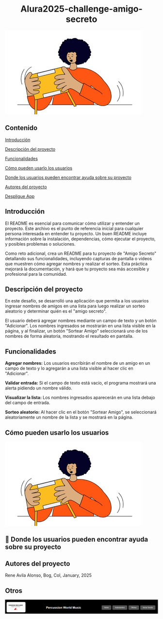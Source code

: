 <h1 align="center">Alura2025-challenge-amigo-secreto</h1>

![challenge amigo secreto](https://github.com/ravila64/Alura2025-challenge-amigo-secreto/blob/main/assets-readme/amigo-secreto.jpg)

## Contenido

[Introducción](#introducción)

[Descripción del proyecto](#descripción-del-proyecto)

[Funcionalidades](#funcionalidades)

[Cómo pueden usarlo los usuarios](#cómo-pueden-usarlo-los-usuarios)

[Donde los usuarios pueden encontrar ayuda sobre su proyecto](#donde-los-usuarios-pueden-encontrar-ayuda-sobre-su-proyecto)

[Autores del proyecto](#autores-del-proyecto)

[Despligue App](#despliegue-app)


## Introducción

El README es esencial para comunicar cómo utilizar y entender un proyecto. Este archivo es el punto de referencia inicial para cualquier persona interesada en entender tu proyecto. Un buen README incluye información sobre la instalación, dependencias, cómo ejecutar el proyecto, y posibles problemas o soluciones.

Como reto adicional, crea un README para tu proyecto de "Amigo Secreto" detallando sus funcionalidades, incluyendo capturas de pantalla o videos que muestren cómo agregar nombres y realizar el sorteo. Esta práctica mejorará la documentación, y hará que tu proyecto sea más accesible y profesional para la comunidad.

## Descripción del proyecto

En este desafío, se desarrolló una aplicación que permita a los usuarios ingresar nombres de amigos en una lista para luego realizar un sorteo aleatorio y determinar quién es el "amigo secreto".

El usuario deberá agregar nombres mediante un campo de texto y un botón "Adicionar". Los nombres ingresados se mostrarán en una lista visible en la página, y al finalizar, un botón "Sortear Amigo" seleccionará uno de los nombres de forma aleatoria, mostrando el resultado en pantalla.

## Funcionalidades
**Agregar nombres:** Los usuarios escribirán el nombre de un amigo en un campo de texto y lo agregarán a una lista visible al hacer clic en "Adicionar".

**Validar entrada:** Si el campo de texto está vacío, el programa mostrará una alerta pidiendo un nombre válido.

**Visualizar la lista:** Los nombres ingresados aparecerán en una lista debajo del campo de entrada.

**Sorteo aleatorio:** Al hacer clic en el botón "Sortear Amigo", se seleccionará aleatoriamente un nombre de la lista y se mostrará en la página.

## Cómo pueden usarlo los usuarios

![challenge amigo secreto](https://github.com/ravila64/Alura2025-challenge-amigo-secreto/blob/main/assets-readme/amigo-secreto.jpg)


## :construction: Donde los usuarios pueden encontrar ayuda sobre su proyecto

## Autores del proyecto

Rene Avila Alonso, Bog, Col, January, 2025

## Otros


![imagen top](https://github.com/ravila64/landing-PercussionWorldMusic/blob/main/assets2/Landing-top.GIF)
